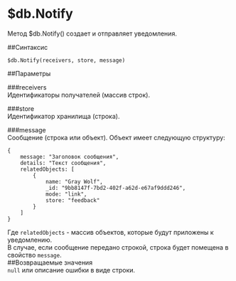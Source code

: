 # $db.Notify
Метод $db.Notify() создает и отправляет уведомления.  

##Синтаксис  

```
$db.Notify(receivers, store, message)
```  

##Параметры

###receivers  
    Идентификаторы получателей (массив строк).   
    
###store  
    Идентификатор хранилища (строка).  
    
###message  
    Сообщение (строка или объект). Объект имеет следующую структуру:  

```
{
	message: "Заголовок сообщения",
	details: "Текст сообщения",
	relatedObjects: [
		{
			name: "Gray Wolf",
			_id: "9bb8147f-7bd2-402f-a62d-e67af9ddd246",
			mode: "link",
			store: "feedback"
		}
	]
}
```   
Где `relatedObjects` - массив объектов, которые будут приложены к уведомлению.  
В случае, если сообщение передано строкой, строка будет помещена в свойство `message`.   
##Возвращаемые значения  
`null` или описание ошибки в виде строки.